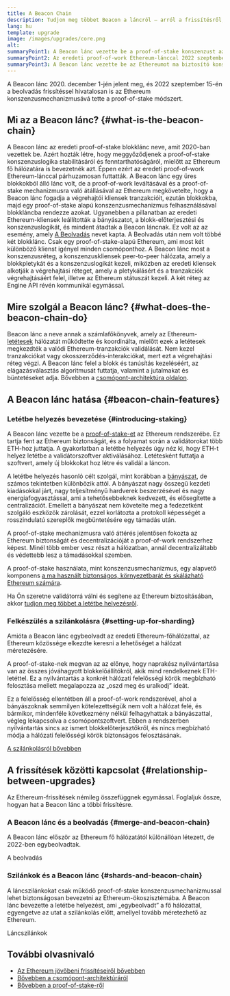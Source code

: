 ```yaml
---
title: A Beacon Chain
description: Tudjon meg többet Beacon a láncról – arról a frissítésről, amely behozta a proof-of-stake mechanizmust az Ethereum hálózatára.
lang: hu
template: upgrade
image: /images/upgrades/core.png
alt:
summaryPoint1: A Beacon lánc vezette be a proof-of-stake konszenzust az Ethereum-ökoszisztémába.
summaryPoint2: Az eredeti proof-of-work Ethereum-lánccal 2022 szeptemberében egyesült.
summaryPoint3: A Beacon lánc vezette be az Ethereumot ma biztosító konszenzuslogikát és block gossip (blokkpletyka) protokollt.
---
```


<UpgradeStatus isShipped dateKey="page-upgrades:page-upgrades-beacon-date">
  A Beacon lánc 2020. december 1-jén jelent meg, és 2022 szeptember 15-én a beolvadás frissítéssel hivatalosan is az Ethereum konszenzusmechanizmusává tette a proof-of-stake módszert.
</UpgradeStatus>

## Mi az a Beacon lánc? {#what-is-the-beacon-chain}

A Beacon lánc az eredeti proof-of-stake blokklánc neve, amit 2020-ban vezettek be. Azért hozták létre, hogy meggyőződjenek a proof-of-stake konszenzuslogika stabilitásáról és fenntarthatóságáról, mielőtt az Ethereum fő hálózatára is bevezetnék azt. Éppen ezért az eredeti proof-of-work Ethereum-lánccal párhuzamosan futtatták. A Beacon lánc egy üres blokkokból álló lánc volt, de a proof-of-work leváltásával és a proof-of-stake mechanizmusra való átállásával az Ethereum megkövetelte, hogy a Beacon lánc fogadja a végrehajtói kliensek tranzakcióit, ezután blokkokba, majd egy proof-of-stake alapú konszenzusmechanizmus felhasználásával blokkláncba rendezze azokat. Ugyanebben a pillanatban az eredeti Ethereum-kliensek leállították a bányászatot, a blokk-előterjesztési és konszenzuslogikát, és mindent átadtak a Beacon láncnak. Ez volt az az esemény, amely [A Beolvadás](/roadmap/merge/) nevet kapta. A Beolvadás után nem volt többé két blokklánc. Csak egy proof-of-stake-alapú Ethereum, ami most két különböző klienst igényel minden csomóponthoz. A Beacon lánc most a konszenzusréteg, a konszenzuskliensek peer-to-peer hálózata, amely a blokkpletykát és a konszenzuslogikát kezeli, miközben az eredeti kliensek alkotják a végrehajtási réteget, amely a pletykálásért és a tranzakciók végrehajtásáért felel, illetve az Ethereum státuszát kezeli. A két réteg az Engine API révén kommunikál egymással.

## Mire szolgál a Beacon lánc? {#what-does-the-beacon-chain-do}

Beacon lánc a neve annak a számlafőkönyvek, amely az Ethereum-[letétesek](/staking/) hálózatát működtette és koordinálta, mielőtt ezek a letétesek megkezdték a valódi Ethereum-tranzakciók validálását. Nem kezel tranzakciókat vagy okosszerződés-interakciókat, mert ezt a végrehajtási réteg végzi. A Beacon lánc felel a blokk és tanúsítás kezeléséért, az elágazásválasztás algoritmusát futtatja, valamint a jutalmakat és büntetéseket adja. Bővebben a [csomópont-architektúra oldalon](/developers/docs/nodes-and-clients/node-architecture/#node-comparison).

## A Beacon lánc hatása {#beacon-chain-features}

### Letétbe helyezés bevezetése {#introducing-staking}

A Beacon lánc vezette be a [proof-of-stake-et](/developers/docs/consensus-mechanisms/pos/) az Ethereum rendszerébe. Ez tartja fent az Ethereum biztonságát, és a folyamat során a validátorokat több ETH-hoz juttatja. A gyakorlatban a letétbe helyezés úgy néz ki, hogy ETH-t helyez letétbe a validátorszoftver aktiválásához. Letétesként futtatja a szoftvert, amely új blokkokat hoz létre és validál a láncon.

A letétbe helyezés hasonló célt szolgál, mint korábban a [bányászat](/developers/docs/consensus-mechanisms/pow/mining/), de számos tekintetben különbözik attól. A bányászat nagy összegű kezdeti kiadásokkal járt, nagy teljesítményű hardverek beszerzésével és nagy energiafogyasztással, ami a tehetősebbeknek kedvezett, és elősegítette a centralizációt. Emellett a bányászat nem követelte meg a fedezetként szolgáló eszközök zárolását, ezzel korlátozta a protokoll képességét a rosszindulatú szereplők megbüntetésére egy támadás után.

A proof-of-stake mechanizmusra való áttérés jelentősen fokozta az Ethereum biztonságát és decentralizációját a proof-of-work rendszerhez képest. Minél több ember vesz részt a hálózatban, annál decentralizáltabb és védettebb lesz a támadásokkal szemben.

A proof-of-stake használata, mint konszenzusmechanizmus, egy alapvető komponens [a ma használt biztonságos, környezetbarát és skálázható Ethereum számára](/roadmap/vision/).

<InfoBanner emoji=":money_bag:">
  Ha Ön szeretne validátorrá válni és segítene az Ethereum biztosításában, akkor <a href="/staking/">tudjon meg többet a letétbe helyezésről</a>.
</InfoBanner>

### Felkészülés a szilánkolásra {#setting-up-for-sharding}

Amióta a Beacon lánc egybeolvadt az eredeti Ethereum-főhálózattal, az Ethereum közössége elkezdte keresni a lehetőséget a hálózat méretezésére.

A proof-of-stake-nek megvan az az előnye, hogy naprakész nyilvántartása van az összes jóváhagyott blokkelőállítókról, akik mind rendelkeznek ETH-letéttel. Ez a nyilvántartás a konkrét hálózati felelősségi körök megbízható felosztása mellett megalapozza az „oszd meg és uralkodj” ideát.

Ez a felelősség ellentétben áll a proof-of-work rendszerével, ahol a bányászoknak semmilyen kötelezettségük nem volt a hálózat felé, és bármikor, mindenféle következmény nélkül felhagyhattak a bányászattal, végleg lekapcsolva a csomópontszoftvert. Ebben a rendszerben nyilvántartás sincs az ismert blokkelőterjesztőkről, és nincs megbízható módja a hálózati felelősségi körök biztonságos felosztásának.

[A szilánkolásról bővebben](/roadmap/danksharding/)

## A frissítések közötti kapcsolat {#relationship-between-upgrades}

Az Ethereum-frissítések némileg összefüggnek egymással. Foglaljuk össze, hogyan hat a Beacon lánc a többi frissítésre.

### A Beacon lánc és a beolvadás {#merge-and-beacon-chain}

A Beacon lánc először az Ethereum fő hálózatától különállóan létezett, de 2022-ben egybeolvadtak.

<ButtonLink to="/roadmap/merge/">
  A beolvadás
</ButtonLink>

### Szilánkok és a Beacon lánc {#shards-and-beacon-chain}

A láncszilánkokat csak működő proof-of-stake konszenzusmechanizmussal lehet biztonságosan bevezetni az Ethereum-ökoszisztémába. A Beacon lánc bevezette a letétbe helyezést, ami „egybeolvadt” a fő hálózattal, egyengetve az utat a szilánkolás előtt, amellyel tovább méretezhető az Ethereum.

<ButtonLink to="/roadmap/danksharding/">
  Láncszilánkok
</ButtonLink>

## További olvasnivaló

- [Az Ethereum jövőbeni frissítéseiről bővebben](/roadmap/vision)
- [Bővebben a csomópont-architektúráról](/developers/docs/nodes-and-clients/node-architecture)
- [Bővebben a proof-of-stake-ről](/developers/docs/consensus-mechanisms/pos)
